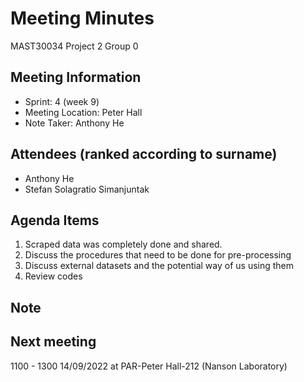 # Meeting Minutes
MAST30034 Project 2 Group 0
## Meeting Information
* Sprint: 4 (week 9)
* Meeting Location: Peter Hall
* Note Taker: Anthony He

## Attendees (ranked according to surname)
* Anthony He
* Stefan Solagratio Simanjuntak

## Agenda Items
1. Scraped data was completely done and shared.
2. Discuss the procedures that need to be done for pre-processing
3. Discuss external datasets and the potential way of us using them
4. Review codes

## Note

## Next meeting
1100 - 1300 14/09/2022 at PAR-Peter Hall-212 (Nanson Laboratory)

